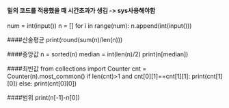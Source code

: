 #### 밑의 코드를 적용했을 때 시간초과가 생김 -> sys사용해야함

num = int(input())
n = []
for i in range(num):
    n.append(int(input()))

####산술평균
print(round(sum(n)/len(n)))

####중앙값
n = sorted(n)
median = int(len(n)/2)
print(n[median])

####최빈값
from collections import Counter
cnt = Counter(n).most_common()
if len(cnt)>1 and cnt[0][1]==cnt[1][1]:
    print(cnt[1][0])
else:
    print(cnt[0][0])


####범위
print(n[-1]-n[0])
